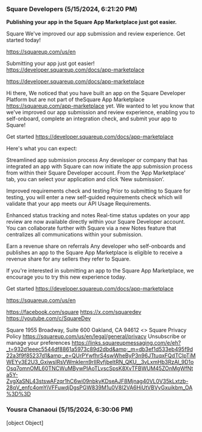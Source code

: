 ### Square Developers (5/15/2024, 6:21:20 PM)

**Publishing your app in the Square App Marketplace just got easier.**

Square We've improved our app submission and review experience. Get started
today!








 <https://squareup.com/us/en>


Submitting your app just got easier!
<https://developer.squareup.com/docs/app-marketplace>


 <https://developer.squareup.com/docs/app-marketplace>




Hi there, We noticed that you have built an app on the Square Developer
Platform but are not part of theSquare App Marketplace
<https://squareup.com/app-marketplace> yet. We wanted to let you know that
we've improved our app submission and review experience, enabling you to
self-onboard, complete an integration check, and submit your app to Square!




Get started <https://developer.squareup.com/docs/app-marketplace>


Here's what you can expect:






Streamlined app submission process
Any developer or company that has integrated an app with Square can now
initiate the app submission process from within their Square Developer account.
From the ‘App Marketplace’ tab, you can select your application and click ‘New
submission’.



Improved requirements check and testing
Prior to submitting to Square for testing, you will enter a new self-guided
requirements check which will validate that your app meets our API Usage
Requirements.



Enhanced status tracking and notes
Real-time status updates on your app review are now available directly within
your Square Developer account. You can collaborate further with Square via a
new Notes feature that centralizes all communications within your submission.



Earn a revenue share on referrals
Any developer who self-onboards and publishes an app to the Square App
Marketplace is eligible to receive a revenue share for any sellers they refer
to Square.


If you're interested in submitting an app to the Square App Marketplace, we
encourage you to try this new experience today.




Get started <https://developer.squareup.com/docs/app-marketplace>










 <https://squareup.com/us/en>

 <https://facebook.com/square>  <https://x.com/squaredev>
<https://youtube.com/c/SquareDev>

 Square
1955 Broadway, Suite 600
Oakland, CA 94612  <>
Square Privacy Policy <https://squareup.com/us/en/legal/general/privacy>
Unsubscribe or manage your preferences
<https://links.squareupmessaging.com/e/eh?_t=932d1eeec5544df8861a5973c89d2dbd&amp;_m=db3ef1d533eb495f9d22a3f9f85237d1&amp;_e=QUrPYwfhrS4swWheByP3n96JTtuqxFQdTClpTiMWEYv3E2U3_GxiwsIRsVWmkIern9rIIRvfjbeltRN_QKU__3vLxmHb3RzAl_9D1oOsq7omnOML60TNCWuMBywPIAoTLvscSpsK8XvTFBWUM45ZOnMgWfNta5Y-ZvgXaSNL43stswAFzqr1hC6wi09nbkyKDseAJF8Mjnag40VL0V35kLxtzb-28qV_enfc4omYiVFFuwdjDgsPGW839M1u0V8I2VA6HiUtVBVyGxuikbm_OA%3D%3D>

### Yousra Chanaoui (5/15/2024, 6:30:06 PM)

[object Object]
